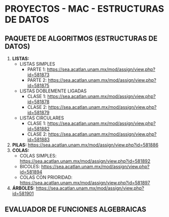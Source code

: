 # PROYECTOS - MAC - ESTRUCTURAS DE DATOS

## PAQUETE DE ALGORITMOS (ESTRUCTURAS DE DATOS)

1. **LISTAS:**
    - LISTAS SIMPLES
        - PARTE 1: https://sea.acatlan.unam.mx/mod/assign/view.php?id=581873
        - PARTE 2: https://sea.acatlan.unam.mx/mod/assign/view.php?id=581875
    - LISTAS DOBLEMENTE LIGADAS
        - CLASE 1: https://sea.acatlan.unam.mx/mod/assign/view.php?id=581878
        - CLASE 2: https://sea.acatlan.unam.mx/mod/assign/view.php?id=581879
    - LISTAS CIRCULARES
        - CLASE 1: https://sea.acatlan.unam.mx/mod/assign/view.php?id=581882
        - CLASE 2: https://sea.acatlan.unam.mx/mod/assign/view.php?id=581883
2. **PILAS:** https://sea.acatlan.unam.mx/mod/assign/view.php?id=581886
4. **COLAS:**
    - COLAS SIMPLES: https://sea.acatlan.unam.mx/mod/assign/view.php?id=581892
    - BICOLES: https://sea.acatlan.unam.mx/mod/assign/view.php?id=581894
    - COLAS CON PRIORIDAD: https://sea.acatlan.unam.mx/mod/assign/view.php?id=581897
5. **ÁRBOLES:** https://sea.acatlan.unam.mx/mod/assign/view.php?id=581901

## EVALUADOR DE FUNCIONES ALGEBRAICAS